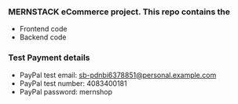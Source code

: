 ### MERNSTACK eCommerce project. This repo contains the
- Frontend code 
- Backend code

### Test Payment details
- PayPal test email: sb-pdnbi6378851@personal.example.com
- PayPal test number: 4083400181
- PayPal password: mernshop

